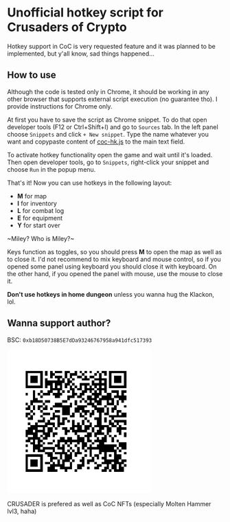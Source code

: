 # Unofficial hotkey script for Crusaders of Crypto

Hotkey support in CoC is very requested feature and it was planned to be implemented, but y'all know, sad things happened...

## How to use

Although the code is tested only in Chrome, it should be working in any other browser that supports external script execution (no guarantee tho). I provide instructions for Chrome only.

At first you have to save the script as Chrome snippet. To do that open developer tools (F12 or Ctrl+Shift+I) and go to `Sources` tab. In the left panel choose `Snippets` and click `+ New snippet`. Type the name whatever you want and copypaste content of [coc-hk.js](coc-hk.js) to the main text field.

To activate hotkey functionality open the game and wait until it's loaded. Then open developer tools, go to `Snippets`, right-click your snippet and choose `Run` in the popup menu.

That's it! Now you can use hotkeys in the following layout:
  * **M** for map
  * **I** for inventory
  * **L** for combat log
  * **E** for equipment
  * **Y** for start over

~Miley? Who is Miley?~

Keys function as toggles, so you should press **M** to open the map as well as to close it. I'd not recommend to mix keyboard and mouse control, so if you opened some panel using keyboard you should close it with keyboard. On the other hand, if you opened the panel with mouse, use the mouse to close it.

**Don't use hotkeys in home dungeon** unless you wanna hug the Klackon, lol.

## Wanna support author?
BSC: `0xb18D50738B5E7dDa93246767958a941dfc517393`

![QR](/pics/qr.png)

CRUSADER is prefered as well as CoC NFTs (especially Molten Hammer lvl3, haha)
    
